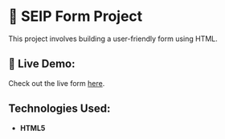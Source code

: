 # 📝 SEIP Form Project

This project involves building a user-friendly form using HTML.

## 🚀 Live Demo:
Check out the live form [here](https://wasifibnharun.github.io/aa-seip-form).

## Technologies Used:
- **HTML5**
